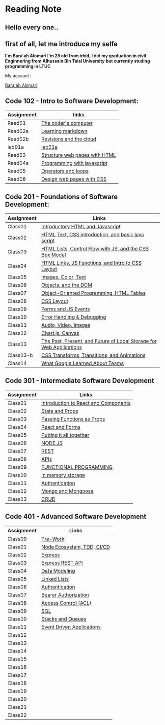 # Reading Note

## Hello every one..

## first of all, let me introduce my selfe

**I'm Bara'ah Alomari I'm 25 old from irbid, I did my graduation in civil Enginnering from Alhussain Bin Talal University**
**but currently studing programming in LTUC**

My accaunt :


[Bara'ah Alomari](https://github.com/baraahalomari)


## Code 102 - Intro to Software Development:



  Assignment        | links  
  ------------------| -----------------------
  Read01            | [The coder's computer](code102/Read01) 
  Read02a           | [Learning markdown](code102/Read02a) 
  Read02b           | [Revisions and the cloud](code102/Read02b)     
  lab01a            | [lab01a](code102/lab01a) 
  Read03            | [Structure web pages with HTML](code102/Read03)
  Read04a           | [Programming with javascript](code102/Read04a)
  Read05            | [Operators and loops](code102/Read05)
  Read06            | [Design web pages with CSS](code102/Read06)





## Code 201 - Foundations of Software Development:



  Assignment           |   Links
  ---------------------|-----------------------------
   Class01             |  [Introductory HTML and Javascript](code201/class-01)
   Class02             |  [HTML Text, CSS introduction, and basic java script](code201/class-02)
   Class03             |  [HTML Lists, Control Flow with JS, and the CSS Box Model](code201/class-03)
   Class04             |  [ HTML Links, JS Functions, and Intro to CSS Layout](code201/class-04)
   Class05             |  [ Images, Color, Text](code201/class-05)
   Class06             |  [Objects, and the DOM](code201/class-06)
   Class07             |  [Object-Oriented Programming, HTML Tables](code201/class-07)
   Class08             |  [CSS Layout](code201/class-08)
   Class09             |  [ Forms and JS Events](code201/class-09)
   Class10             |  [Error Handling & Debugging](code201/class-10)
   Class11             |  [Audio, Video, Images](code201/class-11)
   Class12             |  [Chart.js, Canvas](code201/class-12)
   Class13             |  [The Past, Present, and Future of Local Storage for Web Applications](code201/class-13)
   Class13-b           |  [ CSS Transforms, Transitions, and Animations](code201/class-13b)
   Class14             |  [What Google Learned About Teams](code201/class-15)


  ## Code 301 - Intermediate Software Development

  
  Assignment           |   Links
  ---------------------|-----------------------------
   Class01             |  [Introduction to React and Components](code301/class01)
   Class02             |  [State and Props](code301/class2)
   Class03             |  [Passing Functions as Props](code301/code3)
   Class04             |  [React and Forms](code301/class4)
   Class05             |  [Putting it all together](code301/class5)
   Class06             |  [NODE.JS](code301/class6)
   Class07             |  [REST](code301/class7)
   Class08             |  [APIs](code301/class8)
   Class09             |  [FUNCTIONAL PROGRAMMING ](code301/class9)
   Class10             |  [In memory storage](code301/class10.md)
   Class11             |  [Authentication](code301/class11)
   Class12             |  [Mongo and Mongoose](code301/class12) 
   Class13             |  [CRUD](code301/class13)


   
## Code 401 - Advanced Software Development




Assignment         |   Links
---------------------|-----------------------------
 Class00             |  [Pre-Work](code401/class0)
 Class01             |  [Node Ecosystem, TDD, CI/CD](code401/class1)
 Class02             |  [Express](code401/class2)
 Class03             |  [Express REST API](code401/class3)
 Class04             |  [Data Modeling](code401/class4)
 Class05             |  [Linked Lists](code401/class5)
 Class06             |  [Authentication](code401/class6)
 Class07             |  [Bearer Authorization](code401/class7)
 Class08             |  [Access Control (ACL)](code401/class8)
 Class09             |  [SQL](code401/class9)
 Class10             |  [Stacks and Queues](code401/class10)
 Class11             |  [Event Driven Applications](code401/class11)
 Class12             |  []() 
 Class13             |  []()
 Class14             |  []()
 Class15             |  []() 
 Class16             |  []()
 Class17             |  []()
 Class18             |  []() 
 Class19             |  []()
 Class20             |  []()
 Class21             |  []() 
 Class22             |  []()

 














































